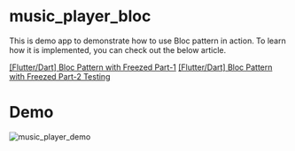 # music_player_bloc

This is demo app to demonstrate how to use Bloc pattern in action. To learn how it is implemented, you can check out the below article.


[[Flutter/Dart] Bloc Pattern with Freezed Part-1](https://bit.ly/3X10ExM)
[[Flutter/Dart] Bloc Pattern with Freezed Part-2 Testing](https://bit.ly/blocTest)

# Demo

![music_player_demo](https://user-images.githubusercontent.com/48089386/216345933-0d4d4148-eb48-4608-bc2c-9628cb05420e.gif)
